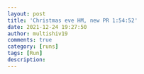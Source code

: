 ```yaml
---
layout: post
title: 'Christmas eve HM, new PR 1:54:52'
date: 2021-12-24 19:27:50
author: multishiv19
comments: true
category: [runs]
tags: [Run]
description: 
---
```


<div width='100%' class='strava-embed-placeholder' data-embed-type='activity' data-embed-id='6421143154'></div>
<script src='https://strava-embeds.com/embed.js'></script>
